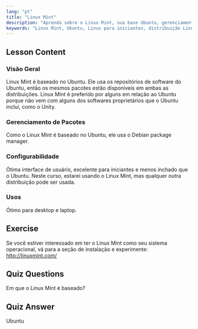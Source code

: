 ```yaml
---
lang: "pt"
title: "Linux Mint"
description: "Aprenda sobre o Linux Mint, sua base Ubuntu, gerenciamento de pacotes e por que ele é ótimo para iniciantes. Descubra seus recursos e como começar hoje!"
keywords: "Linux Mint, Ubuntu, Linux para iniciantes, distribuição Linux, tutorial Linux, gerenciador de pacotes Debian, guia Linux"
---
```


## Lesson Content

### Visão Geral

Linux Mint é baseado no Ubuntu. Ele usa os repositórios de software do Ubuntu, então os mesmos pacotes estão disponíveis em ambas as distribuições. Linux Mint é preferido por alguns em relação ao Ubuntu porque não vem com alguns dos softwares proprietários que o Ubuntu inclui, como o Unity.

### Gerenciamento de Pacotes

Como o Linux Mint é baseado no Ubuntu, ele usa o Debian package manager.

### Configurabilidade

Ótima interface de usuário, excelente para iniciantes e menos inchado que o Ubuntu. Neste curso, estarei usando o Linux Mint, mas qualquer outra distribuição pode ser usada.

### Usos

Ótimo para desktop e laptop.

## Exercise

Se você estiver interessado em ter o Linux Mint como seu sistema operacional, vá para a seção de instalação e experimente: <http://linuxmint.com/>

## Quiz Questions

Em que o Linux Mint é baseado?

## Quiz Answer

Ubuntu
